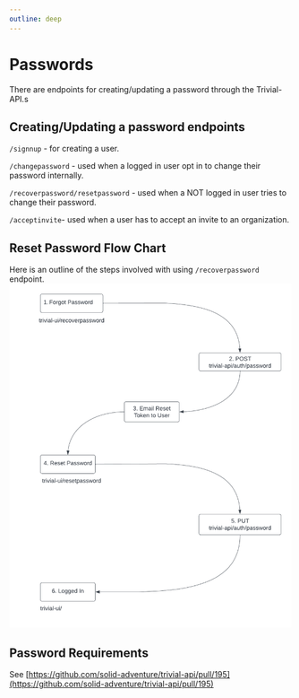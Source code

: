 ```yaml
---
outline: deep
---
```

# Passwords
There are endpoints for creating/updating a password through the Trivial-API.s
## Creating/Updating a password endpoints

`/signnup` - for creating a user.

`/changepassword` - used when a logged in user opt in to change their password internally.

`/recoverpassword/resetpassword` - used when a NOT logged in user tries to change their password.

`/acceptinvite`- used when a user has to accept an invite to an organization.

## Reset Password Flow Chart
Here is an outline of the steps involved with using `/recoverpassword` endpoint.
![Reset Password Flow](../assets/Reset_Password_Flow.png)

## Password Requirements
See [https://github.com/solid-adventure/trivial-api/pull/195](https://github.com/solid-adventure/trivial-api/pull/195)
